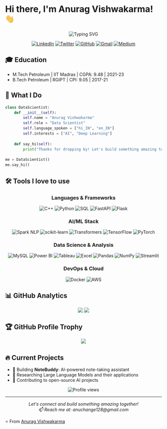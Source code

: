 # Hi there, I'm Anurag Vishwakarma! <img src="https://raw.githubusercontent.com/ABSphreak/ABSphreak/master/gifs/Hi.gif" width="30px">

<div align="center">
  <img src="https://readme-typing-svg.herokuapp.com?font=Fira+Code&pause=1000&color=2F81F7&center=true&vCenter=true&width=435&lines=Data+Scientist+%7C+AI+Enthusiast;Code+%7C+Debug+%7C+Solve;Always+learning%2C+always+growing" alt="Typing SVG" />
</div>

<div align="center">
  
[![LinkedIn](https://img.shields.io/badge/LinkedIn-0077B5?style=for-the-badge&logo=linkedin&logoColor=white)](https://www.linkedin.com/in/anurag-vishwakarma-4a9a37168/)
[![Twitter](https://img.shields.io/badge/Twitter-1DA1F2?style=for-the-badge&logo=twitter&logoColor=white)](https://x.com/Anurag_Vishwaka)
[![GitHub](https://img.shields.io/badge/GitHub-100000?style=for-the-badge&logo=github&logoColor=white)](https://github.com/anuchange)
[![Gmail](https://img.shields.io/badge/Gmail-D14836?style=for-the-badge&logo=gmail&logoColor=white)](mailto:anuchange128@gmail.com)
[![Medium](https://img.shields.io/badge/Medium-12100E?style=for-the-badge&logo=medium&logoColor=white)](https://medium.com/@anuchange)

</div>

## 🎓 Education

- M.Tech Petroleum | IIT Madras | CGPA: 9.48 | 2021-23
- B.Tech Petroleum | RGIPT | CPI: 9.05 | 2017-21

## 🎯 What I Do

```python
class DataScientist:
    def __init__(self):
        self.name = "Anurag Vishwakarma"
        self.role = "Data Scientist"
        self.language_spoken = ["hi_IN", "en_IN"]
        self.interests = ["AI", "Deep Learning"]
        
    def say_hi(self):
        print("Thanks for dropping by! Let's build something amazing together.")

me = DataScientist()
me.say_hi()
```

## 🛠️ Tools I love to use

<div align="center">

### Languages & Frameworks
![C++](https://img.shields.io/badge/C++-00599C?style=for-the-badge&logo=cplusplus&logoColor=white)
![Python](https://img.shields.io/badge/Python-FFD43B?style=for-the-badge&logo=python&logoColor=blue)
![SQL](https://img.shields.io/badge/SQL-4479A1?style=for-the-badge&logo=mysql&logoColor=white)
![FastAPI](https://img.shields.io/badge/FastAPI-009688?style=for-the-badge&logo=FastAPI&logoColor=white)
![Flask](https://img.shields.io/badge/Flask-000000?style=for-the-badge&logo=flask&logoColor=white)

### AI/ML Stack
![Spark NLP](https://img.shields.io/badge/Spark_NLP-E25A1C?style=for-the-badge&logo=apache-spark&logoColor=white)
![scikit-learn](https://img.shields.io/badge/scikit--learn-%23F7931E.svg?style=for-the-badge&logo=scikit-learn&logoColor=white)
![Transformers](https://img.shields.io/badge/Transformers-FF6F00?style=for-the-badge&logo=Transformers&logoColor=white)
![TensorFlow](https://img.shields.io/badge/TensorFlow-FF6F00?style=for-the-badge&logo=tensorflow&logoColor=white)
![PyTorch](https://img.shields.io/badge/PyTorch-EE4C2C?style=for-the-badge&logo=pytorch&logoColor=white)

### Data Science & Analysis
![MySQL](https://img.shields.io/badge/MySQL-4479A1?style=for-the-badge&logo=mysql&logoColor=white)
![Power BI](https://img.shields.io/badge/Power_BI-F2C811?style=for-the-badge&logo=power-bi&logoColor=black)
![Tableau](https://img.shields.io/badge/Tableau-E97627?style=for-the-badge&logo=tableau&logoColor=white)
![Excel](https://img.shields.io/badge/Excel-217346?style=for-the-badge&logo=microsoft-excel&logoColor=white)
![Pandas](https://img.shields.io/badge/Pandas-2C2D72?style=for-the-badge&logo=pandas&logoColor=white)
![NumPy](https://img.shields.io/badge/Numpy-777BB4?style=for-the-badge&logo=numpy&logoColor=white)
![Streamlit](https://img.shields.io/badge/Streamlit-FF4B4B?style=for-the-badge&logo=Streamlit&logoColor=white)

### DevOps & Cloud
![Docker](https://img.shields.io/badge/Docker-2CA5E0?style=for-the-badge&logo=docker&logoColor=white)
![AWS](https://img.shields.io/badge/AWS-232F3E?style=for-the-badge&logo=amazon-aws&logoColor=white)

</div>

## 📊 GitHub Analytics

<div align="center">
  <img height="180em" src="https://github-readme-stats.vercel.app/api?username=anuchange&show_icons=true&theme=tokyonight&include_all_commits=true&count_private=true"/>
  <img height="180em" src="https://github-readme-stats.vercel.app/api/top-langs/?username=anuchange&layout=compact&langs_count=8&theme=tokyonight"/>
</div>

## 🏆 GitHub Profile Trophy

<div align="center">
  <img src="https://github-profile-trophy.vercel.app/?username=anuchange&theme=tokyonight&column=7&margin-w=15&margin-h=15" />
</div>

## 🔥 Current Projects

- 🤖 Building **NoteBuddy**: AI-powered note-taking assistant
- 🧠 Researching Large Language Models and their applications
- 🎯 Contributing to open-source AI projects

<div align="center">
  <img src="https://komarev.com/ghpvc/?username=anuchange&label=Profile%20views&color=0e75b6&style=flat" alt="Profile views" />
</div>

---
<div align="center">
  <i>Let's connect and build something amazing together!</i>
  <br>
  <i>📫 Reach me at: anuchange128@gmail.com</i>
</div>

⭐️ From [Anurag Vishwakarma](https://github.com/anuchange)
